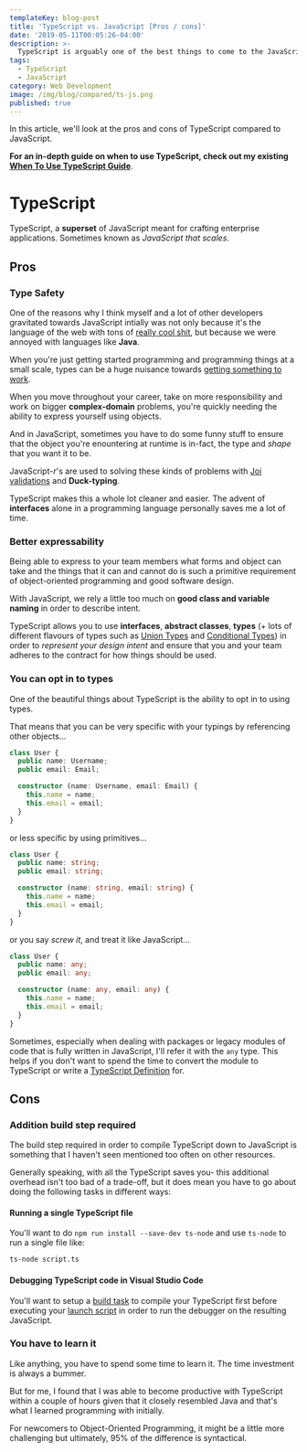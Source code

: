 ```yaml
---
templateKey: blog-post
title: 'TypeScript vs. JavaScript [Pros / cons]'
date: '2019-05-11T00:05:26-04:00'
description: >-
  TypeScript is arguably one of the best things to come to the JavaScript world helping developers comfortably create complex enterprise software without anxiety. In this post, we briefly break down the pros and cons of TypeScript over JavaScript.
tags:
  - TypeScript
  - JavaScript
category: Web Development
image: /img/blog/compared/ts-js.png
published: true
---
```


In this article, we'll look at the pros and cons of TypeScript compared to JavaScript.

**For an in-depth guide on when to use TypeScript, check out my existing [When To Use TypeScript Guide](/articles/when-to-use-typescript-guide/)**.

# TypeScript

TypeScript, a **superset** of JavaScript meant for crafting enterprise applications. Sometimes known as _JavaScript that scales_.

## Pros

### Type Safety

One of the reasons why I think myself and a lot of other developers gravitated towards JavaScript intially was not only because it's the language of the web with tons of [really cool shit](https://github.com/stemmlerjs?tab=stars), but because we were annoyed with languages like **Java**. 

When you're just getting started programming and programming things at a small scale, types can be a huge nuisance towards <u>getting something to work</u>.

When you move throughout your career, take on more responsibility and work on bigger **complex-domain** problems, you're quickly needing the ability to express yourself using objects.

And in JavaScript, sometimes you have to do some funny stuff to ensure that the object you're enountering at runtime is in-fact, the type and _shape_ that you want it to be.

JavaScript-_r_'s are used to solving these kinds of problems with [Joi validations](https://github.com/hapijs/joi) and **Duck-typing**.

TypeScript makes this a whole lot cleaner and easier. The advent of **interfaces** alone in a programming language personally saves me a lot of time.

### Better expressability 

Being able to express to your team members what forms and object can take and the things that it can and cannot do is such a primitive requirement of object-oriented programming and good software design.

With JavaScript, we rely a little too much on **good class and variable naming** in order to describe intent.

TypeScript allows you to use **interfaces**, **abstract classes**, **types** (+ lots of different flavours of types such as [Union Types](https://www.typescriptlang.org/docs/handbook/advanced-types.html) and [Conditional Types](https://www.typescriptlang.org/docs/handbook/advanced-types.html)) in order to _represent your design intent_ and ensure that you and your team adheres to the contract for how things should be used.

### You can opt in to types

One of the beautiful things about TypeScript is the ability to opt in to using types. 

That means that you can be very specific with your typings by referencing other objects...

```typescript
class User {
  public name: Username;
  public email: Email;

  constructor (name: Username, email: Email) {
    this.name = name;
    this.email = email;
  }
}
```

or less specific by using primitives...

```typescript
class User {
  public name: string;
  public email: string;

  constructor (name: string, email: string) {
    this.name = name;
    this.email = email;
  }
}
```

or you say _screw it_, and treat it like JavaScript...

```typescript
class User {
  public name: any;
  public email: any;

  constructor (name: any, email: any) {
    this.name = name;
    this.email = email;
  }
}
```

Sometimes, especially when dealing with packages or legacy modules of code that is fully written in JavaScript, I'll refer it with the `any` type. This helps if you don't want to spend the time to convert the module to TypeScript or write a [TypeScript Definition](https://github.com/DefinitelyTyped/DefinitelyTyped) for.

## Cons

### Addition build step required

The build step required in order to compile TypeScript down to JavaScript is something that I haven't seen mentioned too often on other resources.

Generally speaking, with all the TypeScript saves you- this additional overhead isn't too bad of a trade-off, but it does mean you have to go about doing the following tasks in different ways:

#### Running a single TypeScript file

You'll want to do `npm run install --save-dev ts-node` and use `ts-node` to run a single file like:

```bash
ts-node script.ts
```

#### Debugging TypeScript code in Visual Studio Code

You'll want to setup a [build task](https://code.visualstudio.com/docs/editor/tasks) to compile your TypeScript first before executing your [launch script](https://code.visualstudio.com/docs/editor/debugging) in order to run the debugger on the resulting JavaScript.

### You have to learn it

Like anything, you have to spend some time to learn it. The time investment is always a bummer.

But for me, I found that I was able to become productive with TypeScript within a couple of hours given that it closely resembled Java and that's what I learned programming with initially.

For newcomers to Object-Oriented Programming, it might be a little more challenging but ultimately, 95% of the difference is syntactical.

